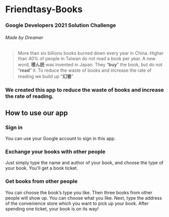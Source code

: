 # Friendtasy-Books
### Google Developers 2021 Solution Challenge
###### Made by Dreamer

> More than six billions books burned down every year in China.
> Higher than 40% of people in Taiwan do not read a book per year.
> A new word, **積ん読**  was invented in Japan.
> They “**buy**”  the book, but do not “**read**”  it.
> To reduce the waste of books and increase the rate of reading we build up “**幻書**”


### We created this app to reduce the waste of books and increase the rate of reading.

## How to use our app
### Sign in
You can use your Google account to sign in this app.
### Exchange your books with other people
Just simply type the name and author of your book, and choose the type of your book.
You'll get a book ticket.
### Get books from other people
You can choose the book’s type you like.
Then three books from other people will show up.
You can choose what you like.
Next, type the address of the convenience store which you want to pick up your book.
After spending one ticket, your book is on its way!
###
